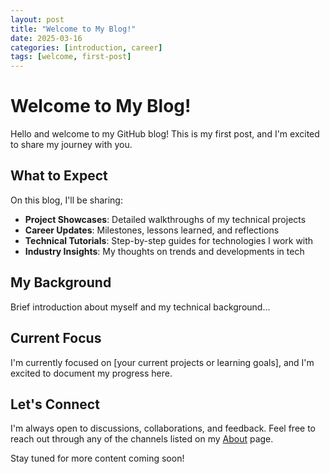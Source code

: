 ```yaml
---
layout: post
title: "Welcome to My Blog!"
date: 2025-03-16
categories: [introduction, career]
tags: [welcome, first-post]
---
```


# Welcome to My Blog!

Hello and welcome to my GitHub blog! This is my first post, and I'm excited to share my journey with you.

## What to Expect

On this blog, I'll be sharing:

- **Project Showcases**: Detailed walkthroughs of my technical projects
- **Career Updates**: Milestones, lessons learned, and reflections
- **Technical Tutorials**: Step-by-step guides for technologies I work with
- **Industry Insights**: My thoughts on trends and developments in tech

## My Background

Brief introduction about myself and my technical background...

## Current Focus

I'm currently focused on [your current projects or learning goals], and I'm excited to document my progress here.

## Let's Connect

I'm always open to discussions, collaborations, and feedback. Feel free to reach out through any of the channels listed on my [About](/about/) page.

Stay tuned for more content coming soon! 
